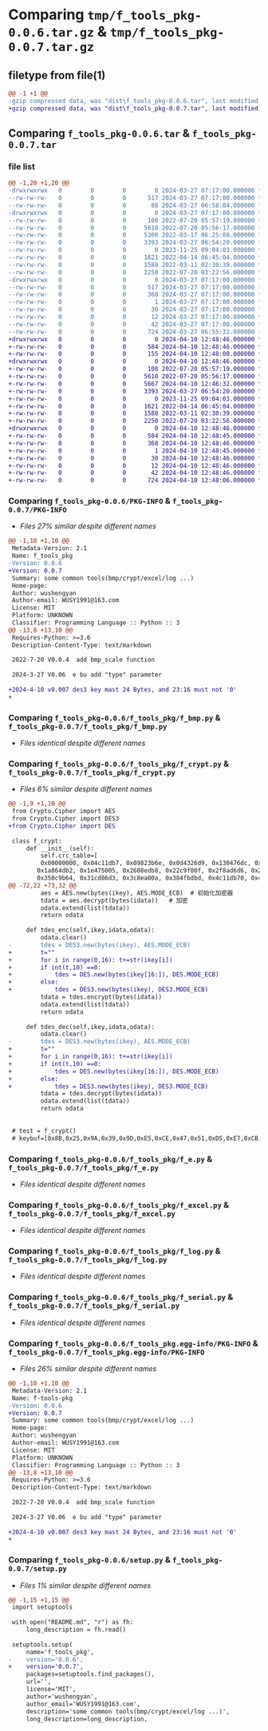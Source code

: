# Comparing `tmp/f_tools_pkg-0.0.6.tar.gz` & `tmp/f_tools_pkg-0.0.7.tar.gz`

## filetype from file(1)

```diff
@@ -1 +1 @@
-gzip compressed data, was "dist\f_tools_pkg-0.0.6.tar", last modified: Wed Mar 27 07:17:00 2024, max compression
+gzip compressed data, was "dist\f_tools_pkg-0.0.7.tar", last modified: Wed Apr 10 12:48:46 2024, max compression
```

## Comparing `f_tools_pkg-0.0.6.tar` & `f_tools_pkg-0.0.7.tar`

### file list

```diff
@@ -1,20 +1,20 @@
-drwxrwxrwx   0        0        0        0 2024-03-27 07:17:00.000000 f_tools_pkg-0.0.6/
--rw-rw-rw-   0        0        0      517 2024-03-27 07:17:00.000000 f_tools_pkg-0.0.6/PKG-INFO
--rw-rw-rw-   0        0        0       88 2024-03-27 06:58:04.000000 f_tools_pkg-0.0.6/README.md
-drwxrwxrwx   0        0        0        0 2024-03-27 07:17:00.000000 f_tools_pkg-0.0.6/f_tools_pkg/
--rw-rw-rw-   0        0        0      108 2022-07-20 05:57:19.000000 f_tools_pkg-0.0.6/f_tools_pkg/__init__.py
--rw-rw-rw-   0        0        0     5610 2022-07-20 05:56:17.000000 f_tools_pkg-0.0.6/f_tools_pkg/f_bmp.py
--rw-rw-rw-   0        0        0     5300 2022-03-17 06:25:08.000000 f_tools_pkg-0.0.6/f_tools_pkg/f_crypt.py
--rw-rw-rw-   0        0        0     3393 2024-03-27 06:54:20.000000 f_tools_pkg-0.0.6/f_tools_pkg/f_e.py
--rw-rw-rw-   0        0        0        0 2023-11-25 09:04:03.000000 f_tools_pkg-0.0.6/f_tools_pkg/f_ecc.py
--rw-rw-rw-   0        0        0     1621 2022-04-14 06:45:04.000000 f_tools_pkg-0.0.6/f_tools_pkg/f_excel.py
--rw-rw-rw-   0        0        0     1588 2022-03-11 02:30:39.000000 f_tools_pkg-0.0.6/f_tools_pkg/f_log.py
--rw-rw-rw-   0        0        0     2250 2022-07-20 03:22:56.000000 f_tools_pkg-0.0.6/f_tools_pkg/f_serial.py
-drwxrwxrwx   0        0        0        0 2024-03-27 07:17:00.000000 f_tools_pkg-0.0.6/f_tools_pkg.egg-info/
--rw-rw-rw-   0        0        0      517 2024-03-27 07:17:00.000000 f_tools_pkg-0.0.6/f_tools_pkg.egg-info/PKG-INFO
--rw-rw-rw-   0        0        0      368 2024-03-27 07:17:00.000000 f_tools_pkg-0.0.6/f_tools_pkg.egg-info/SOURCES.txt
--rw-rw-rw-   0        0        0        1 2024-03-27 07:17:00.000000 f_tools_pkg-0.0.6/f_tools_pkg.egg-info/dependency_links.txt
--rw-rw-rw-   0        0        0       30 2024-03-27 07:17:00.000000 f_tools_pkg-0.0.6/f_tools_pkg.egg-info/requires.txt
--rw-rw-rw-   0        0        0       12 2024-03-27 07:17:00.000000 f_tools_pkg-0.0.6/f_tools_pkg.egg-info/top_level.txt
--rw-rw-rw-   0        0        0       42 2024-03-27 07:17:00.000000 f_tools_pkg-0.0.6/setup.cfg
--rw-rw-rw-   0        0        0      724 2024-03-27 06:55:32.000000 f_tools_pkg-0.0.6/setup.py
+drwxrwxrwx   0        0        0        0 2024-04-10 12:48:46.000000 f_tools_pkg-0.0.7/
+-rw-rw-rw-   0        0        0      584 2024-04-10 12:48:46.000000 f_tools_pkg-0.0.7/PKG-INFO
+-rw-rw-rw-   0        0        0      155 2024-04-10 12:48:00.000000 f_tools_pkg-0.0.7/README.md
+drwxrwxrwx   0        0        0        0 2024-04-10 12:48:46.000000 f_tools_pkg-0.0.7/f_tools_pkg/
+-rw-rw-rw-   0        0        0      108 2022-07-20 05:57:19.000000 f_tools_pkg-0.0.7/f_tools_pkg/__init__.py
+-rw-rw-rw-   0        0        0     5610 2022-07-20 05:56:17.000000 f_tools_pkg-0.0.7/f_tools_pkg/f_bmp.py
+-rw-rw-rw-   0        0        0     5667 2024-04-10 12:46:32.000000 f_tools_pkg-0.0.7/f_tools_pkg/f_crypt.py
+-rw-rw-rw-   0        0        0     3393 2024-03-27 06:54:20.000000 f_tools_pkg-0.0.7/f_tools_pkg/f_e.py
+-rw-rw-rw-   0        0        0        0 2023-11-25 09:04:03.000000 f_tools_pkg-0.0.7/f_tools_pkg/f_ecc.py
+-rw-rw-rw-   0        0        0     1621 2022-04-14 06:45:04.000000 f_tools_pkg-0.0.7/f_tools_pkg/f_excel.py
+-rw-rw-rw-   0        0        0     1588 2022-03-11 02:30:39.000000 f_tools_pkg-0.0.7/f_tools_pkg/f_log.py
+-rw-rw-rw-   0        0        0     2250 2022-07-20 03:22:56.000000 f_tools_pkg-0.0.7/f_tools_pkg/f_serial.py
+drwxrwxrwx   0        0        0        0 2024-04-10 12:48:46.000000 f_tools_pkg-0.0.7/f_tools_pkg.egg-info/
+-rw-rw-rw-   0        0        0      584 2024-04-10 12:48:45.000000 f_tools_pkg-0.0.7/f_tools_pkg.egg-info/PKG-INFO
+-rw-rw-rw-   0        0        0      368 2024-04-10 12:48:46.000000 f_tools_pkg-0.0.7/f_tools_pkg.egg-info/SOURCES.txt
+-rw-rw-rw-   0        0        0        1 2024-04-10 12:48:45.000000 f_tools_pkg-0.0.7/f_tools_pkg.egg-info/dependency_links.txt
+-rw-rw-rw-   0        0        0       30 2024-04-10 12:48:46.000000 f_tools_pkg-0.0.7/f_tools_pkg.egg-info/requires.txt
+-rw-rw-rw-   0        0        0       12 2024-04-10 12:48:46.000000 f_tools_pkg-0.0.7/f_tools_pkg.egg-info/top_level.txt
+-rw-rw-rw-   0        0        0       42 2024-04-10 12:48:46.000000 f_tools_pkg-0.0.7/setup.cfg
+-rw-rw-rw-   0        0        0      724 2024-04-10 12:48:06.000000 f_tools_pkg-0.0.7/setup.py
```

### Comparing `f_tools_pkg-0.0.6/PKG-INFO` & `f_tools_pkg-0.0.7/PKG-INFO`

 * *Files 27% similar despite different names*

```diff
@@ -1,10 +1,10 @@
 Metadata-Version: 2.1
 Name: f_tools_pkg
-Version: 0.0.6
+Version: 0.0.7
 Summary: some common tools(bmp/crypt/excel/log ...)
 Home-page: 
 Author: wushengyan
 Author-email: WUSY1991@163.com
 License: MIT
 Platform: UNKNOWN
 Classifier: Programming Language :: Python :: 3
@@ -13,8 +13,10 @@
 Requires-Python: >=3.6
 Description-Content-Type: text/markdown
 
 2022-7-20 V0.0.4  add bmp_scale function
 
 2024-3-27 V0.06  e bu add "type" parameter
 
+2024-4-10 v0.007 des3 key mast 24 Bytes, and 23:16 must not '0'
+
```

### Comparing `f_tools_pkg-0.0.6/f_tools_pkg/f_bmp.py` & `f_tools_pkg-0.0.7/f_tools_pkg/f_bmp.py`

 * *Files identical despite different names*

### Comparing `f_tools_pkg-0.0.6/f_tools_pkg/f_crypt.py` & `f_tools_pkg-0.0.7/f_tools_pkg/f_crypt.py`

 * *Files 6% similar despite different names*

```diff
@@ -1,9 +1,10 @@
 from Crypto.Cipher import AES
 from Crypto.Cipher import DES3 
+from Crypto.Cipher import DES
 
 class f_crypt:
     def __init__(self):
         self.crc_table=[
         0x00000000, 0x04c11db7, 0x09823b6e, 0x0d4326d9, 0x130476dc, 0x17c56b6b,
 		0x1a864db2, 0x1e475005, 0x2608edb8, 0x22c9f00f, 0x2f8ad6d6, 0x2b4bcb61,
 		0x350c9b64, 0x31cd86d3, 0x3c8ea00a, 0x384fbdbd, 0x4c11db70, 0x48d0c6c7,
@@ -72,22 +73,32 @@
         aes = AES.new(bytes(ikey), AES.MODE_ECB)  # 初始化加密器
         tdata = aes.decrypt(bytes(idata))   # 加密
         odata.extend(list(tdata))
         return odata
     
     def tdes_enc(self,ikey,idata,odata):
         odata.clear()
-        tdes = DES3.new(bytes(ikey), AES.MODE_ECB)
+        t=""
+        for i in range(0,16): t+=str(ikey[i])
+        if int(t,10) ==0:
+            tdes = DES.new(bytes(ikey[16:]), DES.MODE_ECB)
+        else:
+            tdes = DES3.new(bytes(ikey), DES3.MODE_ECB)
         tdata = tdes.encrypt(bytes(idata))
         odata.extend(list(tdata))
         return odata
     
     def tdes_dec(self,ikey,idata,odata):
         odata.clear()
-        tdes = DES3.new(bytes(ikey), AES.MODE_ECB)
+        t=""
+        for i in range(0,16): t+=str(ikey[i])
+        if int(t,10) ==0:
+            tdes = DES.new(bytes(ikey[16:]), DES.MODE_ECB)
+        else:
+            tdes = DES3.new(bytes(ikey), DES3.MODE_ECB)
         tdata = tdes.decrypt(bytes(idata))
         odata.extend(list(tdata))
         return odata
     
 
 # test = f_crypt()
 # keybuf=[0x8B,0x25,0x9A,0x39,0x9D,0xE5,0xCE,0x47,0x51,0xD5,0xE7,0xCB,0xE7,0x2D,0x0C,0x77]
```

### Comparing `f_tools_pkg-0.0.6/f_tools_pkg/f_e.py` & `f_tools_pkg-0.0.7/f_tools_pkg/f_e.py`

 * *Files identical despite different names*

### Comparing `f_tools_pkg-0.0.6/f_tools_pkg/f_excel.py` & `f_tools_pkg-0.0.7/f_tools_pkg/f_excel.py`

 * *Files identical despite different names*

### Comparing `f_tools_pkg-0.0.6/f_tools_pkg/f_log.py` & `f_tools_pkg-0.0.7/f_tools_pkg/f_log.py`

 * *Files identical despite different names*

### Comparing `f_tools_pkg-0.0.6/f_tools_pkg/f_serial.py` & `f_tools_pkg-0.0.7/f_tools_pkg/f_serial.py`

 * *Files identical despite different names*

### Comparing `f_tools_pkg-0.0.6/f_tools_pkg.egg-info/PKG-INFO` & `f_tools_pkg-0.0.7/f_tools_pkg.egg-info/PKG-INFO`

 * *Files 26% similar despite different names*

```diff
@@ -1,10 +1,10 @@
 Metadata-Version: 2.1
 Name: f-tools-pkg
-Version: 0.0.6
+Version: 0.0.7
 Summary: some common tools(bmp/crypt/excel/log ...)
 Home-page: 
 Author: wushengyan
 Author-email: WUSY1991@163.com
 License: MIT
 Platform: UNKNOWN
 Classifier: Programming Language :: Python :: 3
@@ -13,8 +13,10 @@
 Requires-Python: >=3.6
 Description-Content-Type: text/markdown
 
 2022-7-20 V0.0.4  add bmp_scale function
 
 2024-3-27 V0.06  e bu add "type" parameter
 
+2024-4-10 v0.007 des3 key mast 24 Bytes, and 23:16 must not '0'
+
```

### Comparing `f_tools_pkg-0.0.6/setup.py` & `f_tools_pkg-0.0.7/setup.py`

 * *Files 1% similar despite different names*

```diff
@@ -1,15 +1,15 @@
 import setuptools
 
 with open("README.md", "r") as fh:
     long_description = fh.read()
 
 setuptools.setup(
     name='f_tools_pkg',
-    version='0.0.6',
+    version='0.0.7',
     packages=setuptools.find_packages(),
     url='',
     license='MIT',
     author='wushengyan',
     author_email='WUSY1991@163.com',
     description='some common tools(bmp/crypt/excel/log ...)',
     long_description=long_description,
```

